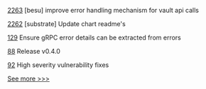 
[2263](https://github.com/hyperledger/bevel/pull/2263) [besu] improve error handling mechanism for vault api calls

[2262](https://github.com/hyperledger/bevel/pull/2262) [substrate] Update chart readme's

[129](https://github.com/hyperledger/fabric-admin-sdk/pull/129) Ensure gRPC error details can be extracted from errors

[88](https://github.com/hyperledger-labs/yui-relayer/pull/88) Release v0.4.0

[92](https://github.com/hyperledger-labs/hlf-connector/pull/92) High severity vulnerability fixes


[See more >>>](https://start-here.hyperledger.org/pull-requests)
